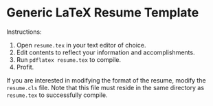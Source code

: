 # Generic LaTeX Resume Template

Instructions:
1. Open `resume.tex` in your text editor of choice.
2. Edit contents to reflect your information and accomplishments.
3. Run `pdflatex resume.tex` to compile.
4. Profit.

If you are interested in modifying the format of the resume, modify the `resume.cls` file. Note that this file must reside in the same directory as `resume.tex` to successfully compile.
